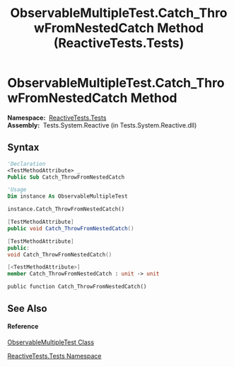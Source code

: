 ﻿---
title: ObservableMultipleTest.Catch_ThrowFromNestedCatch Method  (ReactiveTests.Tests)
TOCTitle: Catch_ThrowFromNestedCatch Method
ms:assetid: M:ReactiveTests.Tests.ObservableMultipleTest.Catch_ThrowFromNestedCatch
ms:mtpsurl: https://msdn.microsoft.com/en-us/library/reactivetests.tests.observablemultipletest.catch_throwfromnestedcatch(v=VS.103)
ms:contentKeyID: 36619034
ms.date: 06/28/2011
mtps_version: v=VS.103
f1_keywords:
- ReactiveTests.Tests.ObservableMultipleTest.Catch_ThrowFromNestedCatch
dev_langs:
- CSharp
- JScript
- VB
- FSharp
- c++
---

# ObservableMultipleTest.Catch\_ThrowFromNestedCatch Method

**Namespace:**  [ReactiveTests.Tests](hh289046\(v=vs.103\).md)  
**Assembly:**  Tests.System.Reactive (in Tests.System.Reactive.dll)

## Syntax

``` vb
'Declaration
<TestMethodAttribute> _
Public Sub Catch_ThrowFromNestedCatch
```

``` vb
'Usage
Dim instance As ObservableMultipleTest

instance.Catch_ThrowFromNestedCatch()
```

``` csharp
[TestMethodAttribute]
public void Catch_ThrowFromNestedCatch()
```

``` c++
[TestMethodAttribute]
public:
void Catch_ThrowFromNestedCatch()
```

``` fsharp
[<TestMethodAttribute>]
member Catch_ThrowFromNestedCatch : unit -> unit 
```

``` jscript
public function Catch_ThrowFromNestedCatch()
```

## See Also

#### Reference

[ObservableMultipleTest Class](hh303586\(v=vs.103\).md)

[ReactiveTests.Tests Namespace](hh289046\(v=vs.103\).md)


